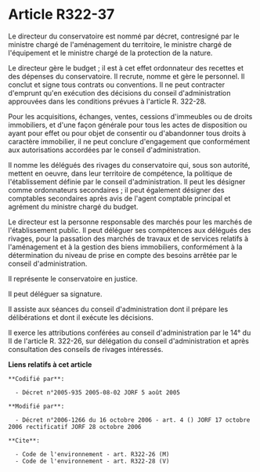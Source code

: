 # Article R322-37

Le directeur du conservatoire est nommé par décret, contresigné par le ministre chargé de l'aménagement du territoire, le
ministre chargé de l'équipement et le ministre chargé de la protection de la nature.

Le directeur gère le budget ; il est à cet effet ordonnateur des recettes et des dépenses du conservatoire. Il recrute, nomme
et gère le personnel. Il conclut et signe tous contrats ou conventions. Il ne peut contracter d'emprunt qu'en exécution des
décisions du conseil d'administration approuvées dans les conditions prévues à l'article R. 322-28.

Pour les acquisitions, échanges, ventes, cessions d'immeubles ou de droits immobiliers, et d'une façon générale pour tous les
actes de disposition ou ayant pour effet ou pour objet de consentir ou d'abandonner tous droits à caractère immobilier, il ne
peut conclure d'engagement que conformément aux autorisations accordées par le conseil d'administration.

Il nomme les délégués des rivages du conservatoire qui, sous son autorité, mettent en oeuvre, dans leur territoire de
compétence, la politique de l'établissement définie par le conseil d'administration. Il peut les désigner comme ordonnateurs
secondaires ; il peut également désigner des comptables secondaires après avis de l'agent comptable principal et agrément du
ministre chargé du budget.

Le directeur est la personne responsable des marchés pour les marchés de l'établissement public. Il peut déléguer ses
compétences aux délégués des rivages, pour la passation des marchés de travaux et de services relatifs à l'aménagement et à
la gestion des biens immobiliers, conformément à la détermination du niveau de prise en compte des besoins arrêtée par le
conseil d'administration.

Il représente le conservatoire en justice.

Il peut déléguer sa signature.

Il assiste aux séances du conseil d'administration dont il prépare les délibérations et dont il exécute les décisions.

Il exerce les attributions conférées au conseil d'administration par le 14° du II de l'article R. 322-26, sur délégation du
conseil d'administration et après consultation des conseils de rivages intéressés.

**Liens relatifs à cet article**

	**Codifié par**:

	  - Décret n°2005-935 2005-08-02 JORF 5 août 2005

	**Modifié par**:

	  - Décret n°2006-1266 du 16 octobre 2006 - art. 4 () JORF 17 octobre 2006 rectificatif JORF 28 octobre 2006

	**Cite**:

	  - Code de l'environnement - art. R322-26 (M)
	  - Code de l'environnement - art. R322-28 (V)
